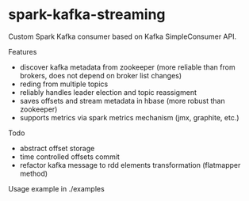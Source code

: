 spark-kafka-streaming
=====================

Custom Spark Kafka consumer based on Kafka SimpleConsumer API.

Features
- discover kafka metadata from zookeeper (more reliable than from brokers, does not depend on broker list changes)
- reding from multiple topics
- reliably handles leader election and topic reassigment
- saves offsets and stream metadata in hbase (more robust than zookeeper)
- supports metrics via spark metrics mechanism (jmx, graphite, etc.)

Todo
- abstract offset storage
- time controlled offsets commit
- refactor kafka message to rdd elements transformation (flatmapper method)

Usage example in ./examples

